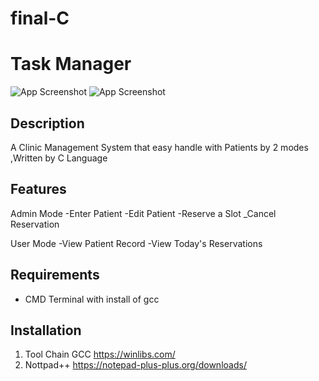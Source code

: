 # final-C

# Task Manager
![App Screenshot](Screenshots/app1.png)
![App Screenshot](Screenshots/app2.png)

## Description
A Clinic Management System that easy handle with Patients by 2 modes ,Written by C Language

## Features
Admin Mode 
    -Enter Patient
    -Edit Patient
    -Reserve a Slot
    _Cancel Reservation

User Mode
   -View Patient Record
   -View Today's Reservations

## Requirements
- CMD Terminal with install of gcc 

## Installation
1. Tool Chain GCC
   https://winlibs.com/
2. Nottpad++
   https://notepad-plus-plus.org/downloads/ 
